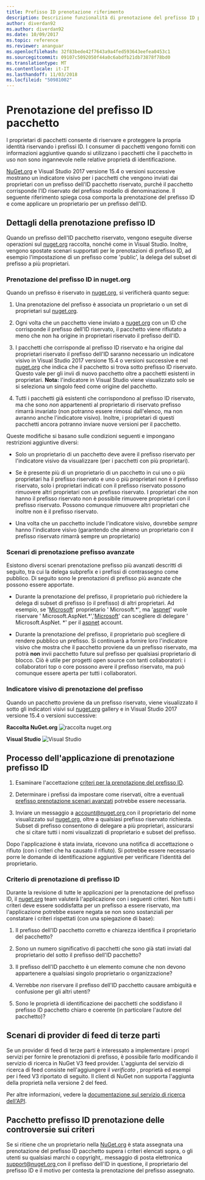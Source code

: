 ```yaml
---
title: Prefisso ID prenotazione riferimento
description: Descrizione funzionalità di prenotazione del prefisso ID pacchetto e Guida autore.
author: diverdan92
ms.author: diverdan92
ms.date: 10/09/2017
ms.topic: reference
ms.reviewer: ananguar
ms.openlocfilehash: 32f83bede42f7643a9a4fed593643eefea0453c1
ms.sourcegitcommit: 09107c5092050f44a0c6abdfb21db73878f78bd0
ms.translationtype: MT
ms.contentlocale: it-IT
ms.lasthandoff: 11/03/2018
ms.locfileid: "50981002"
---
```

# <a name="package-id-prefix-reservation"></a>Prenotazione del prefisso ID pacchetto

I proprietari di pacchetti consente di riservare e proteggere la propria identità riservando i prefissi ID. I consumer di pacchetti vengono forniti con informazioni aggiuntive quando si utilizzano i pacchetti che il pacchetto in uso non sono ingannevole nelle relative proprietà di identificazione. 

[NuGet.org](https://www.nuget.org/) e Visual Studio 2017 versione 15.4 o versioni successive mostrano un indicatore visivo per i pacchetti che vengono inviati dai proprietari con un prefisso dell'ID pacchetto riservato, purché il pacchetto corrisponde l'ID riservato del prefisso modello di denominazione. Il seguente riferimento spiega cosa comporta la prenotazione del prefisso ID e come applicare un proprietario per un prefisso dell'ID.

## <a name="id-prefix-reservation-details"></a>Dettagli della prenotazione prefisso ID

Quando un prefisso dell'ID pacchetto riservato, vengono eseguite diverse operazioni sul [nuget.org](https://www.nuget.org/) raccolta, nonché come in Visual Studio. Inoltre, vengono spostate scenari supportati per le prenotazioni di prefisso ID, ad esempio l'impostazione di un prefisso come 'public', la delega del subset di prefisso a più proprietari.

### <a name="id-prefix-reservation-on-nugetorg"></a>Prenotazione del prefisso ID in nuget.org

Quando un prefisso è riservato in [nuget.org](https://www.nuget.org/), si verificherà quanto segue:

1. Una prenotazione del prefisso è associata un proprietario o un set di proprietari sul [nuget.org](https://www.nuget.org/).

1. Ogni volta che un pacchetto viene inviato a [nuget.org](https://www.nuget.org/) con un ID che corrisponde il prefisso dell'ID riservato, il pacchetto viene rifiutato a meno che non ha origine in proprietari riservato il prefisso dell'ID.

1. I pacchetti che corrisponde al prefisso ID riservato e ha origine dal proprietari riservato il prefisso dell'ID saranno necessario un indicatore visivo in Visual Studio 2017 versione 15.4 o versioni successive e nel [nuget.org](https://www.nuget.org/) che indica che il pacchetto si trova sotto prefisso ID riservato. Questo vale per gli invii di nuovo pacchetto oltre a pacchetti esistenti in proprietari. **Nota:** l'indicatore in Visual Studio viene visualizzato solo se si seleziona un singolo feed come origine del pacchetto.

1. Tutti i pacchetti già esistenti che corrispondono al prefisso ID riservato, ma che sono *non* appartenenti al proprietario di riservato prefisso rimarrà invariato (non potranno essere rimossi dall'elenco, ma non avranno anche l'indicatore visivo). Inoltre, i proprietari di questi pacchetti ancora potranno inviare nuove versioni per il pacchetto.

Queste modifiche si basano sulle condizioni seguenti e impongano restrizioni aggiuntive diversi:

- Solo un proprietario di un pacchetto deve avere il prefisso riservato per l'indicatore visivo da visualizzare (per i pacchetti con più proprietari).

- Se è presente più di un proprietario di un pacchetto in cui uno o più proprietari ha il prefisso riservato e uno o più proprietari non è il prefisso riservato, solo i proprietari indicati con il prefisso riservato possono rimuovere altri proprietari con un prefisso riservato. I proprietari che non hanno il prefisso riservato non è possibile rimuovere proprietari con il prefisso riservato. Possono comunque rimuovere altri proprietari che inoltre non è il prefisso riservato.

- Una volta che un pacchetto include l'indicatore visivo, dovrebbe *sempre* hanno l'indicatore visivo (garantendo che almeno un proprietario con il prefisso riservato rimarrà sempre un proprietario)

### <a name="advanced-prefix-reservation-scenarios"></a>Scenari di prenotazione prefisso avanzate

Esistono diversi scenari prenotazione prefisso più avanzati descritti di seguito, tra cui la delega subprefix e i prefissi di contrassegno come pubblico. Di seguito sono le prenotazioni di prefisso più avanzate che possono essere apportate. 

- Durante la prenotazione del prefisso, il proprietario può richiedere la delega di subset di prefisso (o il prefisso) di altri proprietari. Ad esempio, se '[Microsoft](https://www.nuget.org/profiles/microsoft)' proprietario ' Microsoft.\*', ma '[aspnet](https://www.nuget.org/profiles/aspnet)' vuole riservare ' Microsoft.AspNet.\*','[Microsoft](https://www.nuget.org/profiles/microsoft)' can scegliere di delegare ' Microsoft.AspNet. \*' per il [aspnet](https://www.nuget.org/profiles/aspnet) account.

- Durante la prenotazione del prefisso, il proprietario può scegliere di rendere pubblico un prefisso. Si continuerà a fornire loro l'indicatore visivo che mostra che il pacchetto proviene da un prefisso riservato, ma potrà **non** invii pacchetto future sul prefisso per qualsiasi proprietario di blocco. Ciò è utile per progetti open source con tanti collaboratori: i collaboratori top o core possono avere il prefisso riservato, ma può comunque essere aperta per tutti i collaboratori. 

### <a name="prefix-reservation-visual-indicator"></a>Indicatore visivo di prenotazione del prefisso

Quando un pacchetto proviene da un prefisso riservato, viene visualizzato il sotto gli indicatori visivi sul [nuget.org](https://www.nuget.org/) gallery e in Visual Studio 2017 versione 15.4 o versioni successive:

**Raccolta NuGet.org**
![raccolta nuget.org](media/nuget-gallery-reserved-prefix.png)

**Visual Studio**
![Visual Studio](media/visual-studio-reserved-prefix.png)

## <a name="id-prefix-reservation-application-process"></a>Processo dell'applicazione di prenotazione prefisso ID

1. Esaminare l'accettazione [criteri per la prenotazione del prefisso ID](#id-prefix-reservation-criteria).

2. Determinare i prefissi da impostare come riservati, oltre a eventuali [prefisso prenotazione scenari avanzati](#advanced-prefix-reservation-scenarios) potrebbe essere necessaria.

3. Inviare un messaggio a [ account@nuget.org ](mailto:account@nuget.org) con il proprietario del nome visualizzato sul [nuget.org](https://www.nuget.org/), oltre a qualsiasi prefisso riservato richiesta. Subset di prefisso consentono di delegare a più proprietari, assicurarsi che si citare tutti i nomi visualizzati di proprietario e subset del prefisso.

Dopo l'applicazione è stata inviata, ricevono una notifica di accettazione o rifiuto (con i criteri che ha causato il rifiuto). Si potrebbe essere necessario porre le domande di identificazione aggiuntive per verificare l'identità del proprietario.

### <a name="id-prefix-reservation-criteria"></a>Criterio di prenotazione di prefisso ID

Durante la revisione di tutte le applicazioni per la prenotazione del prefisso ID, il [nuget.org](https://www.nuget.org/) team valuterà l'applicazione con i seguenti criteri. Non tutti i criteri deve essere soddisfatta per un prefisso a essere riservato, ma l'applicazione potrebbe essere negata se non sono sostanziali per constatare i criteri rispettati (con una spiegazione di base):

1. Il prefisso dell'ID pacchetto corretto e chiarezza identifica il proprietario del pacchetto?

1. Sono un numero significativo di pacchetti che sono già stati inviati dal proprietario del sotto il prefisso dell'ID pacchetto?

1. Il prefisso dell'ID pacchetto è un elemento comune che non devono appartenere a qualsiasi singolo proprietario o organizzazione?

1. Verrebbe *non* riservare il prefisso dell'ID pacchetto causare ambiguità e confusione per gli altri utenti?

1. Sono le proprietà di identificazione dei pacchetti che soddisfano il prefisso ID pacchetto chiaro e coerente (in particolare l'autore del pacchetto)?

## <a name="third-party-feed-provider-scenarios"></a>Scenari di provider di feed di terze parti

Se un provider di feed di terze parti è interessato a implementare i propri servizi per fornire le prenotazioni di prefisso, è possibile farlo modificando il servizio di ricerca in NuGet V3 feed provider. L'aggiunta del servizio di ricerca di feed consiste nell'aggiungere il *verificato* , proprietà ed esempi per i feed V3 riportato di seguito. Il client di NuGet non supporta l'aggiunta della proprietà nella versione 2 del feed.

Per altre informazioni, vedere la [documentazione sul servizio di ricerca dell'API](../api/search-query-service-resource.md).

## <a name="package-id-prefix-reservation-dispute-policy"></a>Pacchetto prefisso ID prenotazione delle controversie sui criteri
Se si ritiene che un proprietario nella [NuGet.org](https://www.nuget.org) è stata assegnata una prenotazione del prefisso ID pacchetto supera i criteri elencati sopra, o gli utenti su qualsiasi marchi o copyright,. messaggio di posta elettronica [ support@nuget.org ](mailto:support@nuget.org)con il prefisso dell'ID in questione, il proprietario del prefisso ID e il motivo per contesta la prenotazione del prefisso assegnato.


